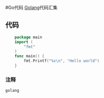 #Go代码
[Golang](http://golang.org)代码汇集

## 代码
```go
    package main
    import (
        "fmt"
    )
    func main() {
        fmt.Printf("%x\n", "Hello world")
    }
```
### 注释
    golang